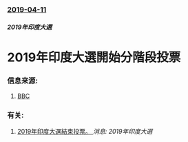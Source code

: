 ### [2019-04-11](/news/2019/04/11/index.md)

##### 2019年印度大選
# 2019年印度大選開始分階段投票 




### 信息来源:

1. [BBC](https://www.bbc.co.uk/news/world-asia-india-47825366)

### 有关:

1. [2019年印度大選結束投票。 ](/news/2019/05/19/2019年印度大選結束投票.md) _消息: 2019年印度大選_
